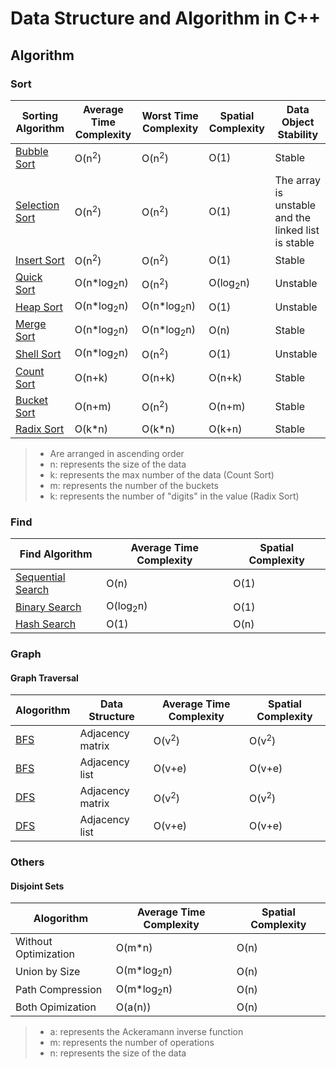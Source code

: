 # Data Structure and Algorithm in C++
## Algorithm
### Sort
Sorting Algorithm | Average Time Complexity | Worst Time Complexity | Spatial Complexity | Data Object Stability
---|---|---|---|---
[Bubble Sort](./Sort/Bubble.h) | O(n<sup>2</sup>)|O(n<sup>2</sup>)|O(1)|Stable
[Selection Sort](./Sort/Select.h) | O(n<sup>2</sup>)|O(n<sup>2</sup>)|O(1)|The array is unstable and the linked list is stable
[Insert Sort](./Sort/Insert.h) | O(n<sup>2</sup>)|O(n<sup>2</sup>)|O(1)|Stable
[Quick Sort](./Sort/Quick.h) | O(n*log<sub>2</sub>n) | O(n<sup>2</sup>) | O(log<sub>2</sub>n) | Unstable
[Heap Sort](./Sort/Heap.h) | O(n*log<sub>2</sub>n)| O(n*log<sub>2</sub>n)|O(1)|Unstable
[Merge Sort](./Sort/Merge.h) | O(n*log<sub>2</sub>n) | O(n*log<sub>2</sub>n)|O(n)| Stable
[Shell Sort](./Sort/Shell.h) | O(n*log<sub>2</sub>n)|O(n<sup>2</sup>)|O(1)|Unstable
[Count Sort](./Sort/Count.h) | O(n+k)|O(n+k)|O(n+k)|Stable
[Bucket Sort](./Sort/Bucket.h) | O(n+m)|O(n<sup>2</sup>)|O(n+m)|Stable
[Radix Sort](./Sort/Radix.h) | O(k*n) | O(k*n)| O(k+n) |Stable
> * Are arranged in ascending order
> * n: represents the size of the data
> * k: represents the max number of the data (Count Sort)
> * m: represents the number of the buckets
> * k: represents the number of "digits" in the value (Radix Sort)
<!--
* m: represents the maximum value minus the minimum value of the data
-->

### Find
Find Algorithm | Average Time Complexity | Spatial Complexity
--- | --- | ---
[Sequential Search](./Find/Sequential.h) | O(n) | O(1)
[Binary Search](./Find/Binary.h) | O(log<sub>2</sub>n) | O(1)
[Hash Search](./Find/Hash.h) | O(1) | O(n)

### Graph
#### Graph Traversal
Alogorithm | Data Structure | Average Time Complexity | Spatial Complexity
--- | --- | --- | ---
[BFS](./Graph/BFS.h) | Adjacency matrix | O(v<sup>2</sup>) | O(v<sup>2</sup>)
[BFS](./Graph/BFS.h) | Adjacency list | O(v+e) | O(v+e)
[DFS](./Graph/DFS.h) | Adjacency matrix | O(v<sup>2</sup>) | O(v<sup>2</sup>)
[DFS](./Graph/DFS.h) | Adjacency list | O(v+e) | O(v+e)

### Others
#### Disjoint Sets
Alogorithm | Average Time Complexity | Spatial Complexity
--- | --- | ---
Without Optimization | O(m*n) | O(n)
Union by Size | O(m*log<sub>2</sub>n) | O(n)
Path Compression | O(m*log<sub>2</sub>n) | O(n)
Both Opimization | O(a(n)) | O(n)
> * a: represents the Ackeramann inverse function
> * m: represents the number of operations
> * n: represents the size of the data